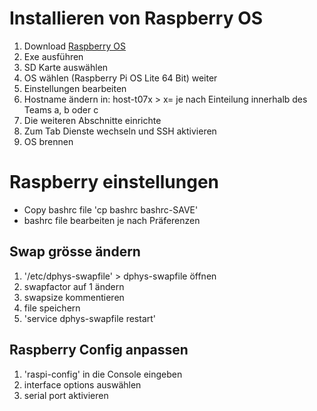 # Installieren von Raspberry OS

1. Download [Raspberry OS](https://www.raspberrypi.com/software/)
2. Exe ausführen
3. SD Karte auswählen
4. OS wählen (Raspberry Pi OS Lite 64 Bit)
	weiter
5. Einstellungen bearbeiten
6. Hostname ändern in: host-t07x > x= je nach Einteilung innerhalb des Teams a, b oder c
7. Die weiteren Abschnitte einrichte 
8. Zum Tab Dienste wechseln und SSH aktivieren
9. OS brennen

# Raspberry einstellungen

- Copy bashrc file 'cp bashrc bashrc-SAVE'
- bashrc file bearbeiten je nach Präferenzen
## Swap grösse ändern

1. '/etc/dphys-swapfile' > dphys-swapfile öffnen
2. swapfactor auf 1 ändern
3. swapsize kommentieren
4. file speichern
5. 'service dphys-swapfile restart'

## Raspberry Config anpassen

1. 'raspi-config' in die Console eingeben
2. interface options auswählen
3. serial port aktivieren
